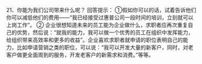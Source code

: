 21、你能为我们公司带来什么呢？
 回答提示：
 ①假如你可以的话，试着告诉他们你可以减低他们的费用——“我已经接受过惠普公司一段时间的培训，立刻就可以上岗工作”。
 ② 企业很想知道未来的员工能为企业做什么，求职者应再次重复自己的优势，然后说：“就我的能力，我可以做一个优秀的员工在组织中发挥能力，给组织带来高效率和更多的收益”。企业喜欢求职者就申请的职位表明自己的能力，比如申请营销之类的职位，可以说：“我可以开发大量的新客户，同时，对老客户做更全面周到的服务，开发老客户的新需求和消费。”等等。